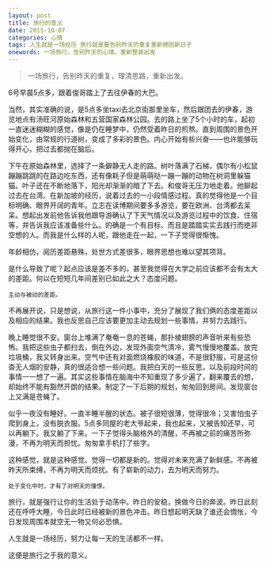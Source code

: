 ```yaml
---
layout: post
title: 旅行的意义
date: 2015-10-07
categories: 心情
tags: 人生就是一场经历 旅行就是要告别昨天的重复重新拥抱新日子
onewords: 一场旅行，告别昨天的心情，重新整装出发
---
```

> 一场旅行，告别昨天的重复，理清思路，重新出发。

6号早晨5点多，跟着俊哥踏上了去往伊春的大巴。

当然，其实准确的说，是5点多坐taxi去北京街那里坐车，然后跟团去的伊春，游览地点有汤旺河原始森林和五营国家森林公园。去的路上坐了5个小时的车，起初一直迷迷糊糊的感觉，像是仍在睡梦中，仍然受着昨日的煎熬。直到周围的景色开始变化，由常规的行道树，变成了多彩的景色。内心开始有些兴奋——也许能够玩得开心，把过去都抛在脑后。

下午在原始森林里，选择了一条僻静无人走的路。树叶落满了石梯，偶尔有小松鼠蹦蹦跳跳的在路边吃东西，还有像耗子但是萌萌哒一蹦一蹦的动物在树洞里躲猫猫。叶子还在不断地落下，阳光却渐渐的暗了下去。和俊哥无压力地走着。他聊起过去在台湾、在新加坡的经历，说着过去的一小段情感过程。真的觉得他是一个目标明确、眼界开阔的青年。立志在读博期间要多多游览，要在欧洲、台湾都去呆呆。想起出发前他告诉我他跟导游确认了下天气情况以及游览过程中的饮食、住宿等，并告诉我应该准备些什么。的确是一个有目标、而且是踏踏实实去践行而绝非空想的人。而我是什么样的人呢，跟他走在一起，一下子觉得很惭愧。

年龄相仿，阅历差距悬殊，处世方式差很多，眼界思想也难以望其项背。

是什么导致了呢？起点应该是差不多的，甚至我觉得在大学之前应该都不会有太大的差距。何以在短短几年间差别已如此之大？态度问题。

`主动与被动的差距。`

不再展开说，只是想说，从旅行这一件小事中，充分了展现了我们俩的态度差距以及相应的结果。我也反思自己应该要更加主动去规划一些事情，并努力去践行。

晚上睡觉很不安。窗台上堆满了奄奄一息的苍蝇，那扑棱翅膀的声音听来有些恐怖。我把这些虫子都扫去，倒在外边，发现外面空气清冷，雾气慢慢地覆盖。放完垃圾桶，我又转身出来。空气中还有对面燃烧橡胶的味道，不是很舒服，可是这份杳无人烟的安静，真的很适合想一些问题。我把白天的一些反思，以及前段时间的事情一一想了一遍。其实这些事情在脑海中不知重现了多少遍了，翻来覆去的想，却始终不能有豁然开朗的结果。制定了一下后期的规划，匆匆回到房间。发现窗台上又满是苍蝇了。

似乎一夜没有睡好。一直半睡半醒的状态。被子很短很薄，觉得很冷；又害怕虫子爬到身上，没有脱衣服。5点多同屋的老大爷起来，我也起来，又被告知还早，可以再躺下。我又躺了下来。一下子觉得头脑格外的清醒，不再被之前的痛苦所弥漫，不再为明天而担忧。匆匆拿手机打了些字。

这种感觉，就是这种感觉。觉得一切都是新的。觉得对未来充满了新鲜感。不再被昨天所束缚，不再为明天而烦扰。有了崭新的动力，去为明天而努力。

`处于变化中时，才有了对明天的憧憬。`

旅行，就是强行让你的生活处于动荡中。昨日的安稳，换做今日的奔波。昨日此刻还在呼呼大睡，今日此时已经被新的景色冲击。昨日想起明天缺了谁还会惆怅，今日发现周围本就空无一物又何必恐惧。

人生就是一场经历，努力让每一天的生活都不一样。

这便是旅行之于我的意义。
